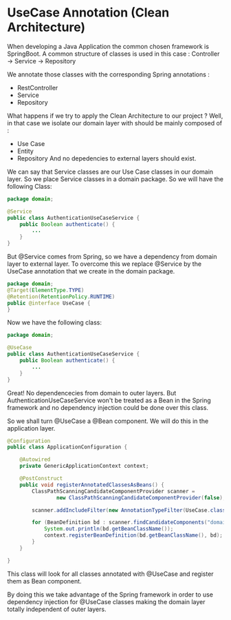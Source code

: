 # UseCase Annotation (Clean Architecture)

When developing a Java Application the common chosen framework is SpringBoot.
A common structure of classes is used in this case : 
    Controller -> Service -> Repository

We annotate those classes with the corresponding Spring annotations :
- RestController
- Service
- Repository

What happens if we try to apply the Clean Architecture to our project ?
Well, in that case we isolate our domain layer with should be mainly composed of :
- Use Case
- Entity
- Repository
And no depedencies to external layers should exist.

We can say that Service classes are our Use Case classes in our domain layer.
So we place Service classes in a domain package. So we will have the following Class:

```java
package domain; 

@Service
public class AuthenticationUseCaseService {
    public Boolean authenticate() {
        ...
    }
}
```

But @Service comes from Spring, so we have a dependency from domain layer to external layer.
To overcome this we replace @Service by the UseCase annotation that we create in the domain package.

```java
package domain;
@Target(ElementType.TYPE)
@Retention(RetentionPolicy.RUNTIME)
public @interface UseCase {
}
```

Now we have the following class:

```java
package domain; 

@UseCase
public class AuthenticationUseCaseService {
    public Boolean authenticate() {
        ...
    }
}
```

Great! No dependencecies from domain to outer layers.
But AuthenticationUseCaseService won't be treated as a Bean in the Spring framework and no dependency injection could be done over this class.

So we shall turn @UseCase a @Bean component.
We will do this in the application layer.

```java
@Configuration
public class ApplicationConfiguration {

    @Autowired
    private GenericApplicationContext context;

    @PostConstruct
    public void registerAnnotatedClassesAsBeans() {
        ClassPathScanningCandidateComponentProvider scanner =
                new ClassPathScanningCandidateComponentProvider(false);

        scanner.addIncludeFilter(new AnnotationTypeFilter(UseCase.class));

        for (BeanDefinition bd : scanner.findCandidateComponents("domain")) {
            System.out.println(bd.getBeanClassName());
            context.registerBeanDefinition(bd.getBeanClassName(), bd);
        }
    }

}
```

This class will look for all classes annotated with @UseCase and register them as Bean component.

By doing this we take advantage of the Spring framework in order to use dependency injection for @UseCase classes making the domain layer totally independent of outer layers.